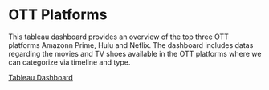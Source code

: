 # OTT Platforms
This tableau dashboard provides an overview of the top three OTT platforms Amazonn Prime, Hulu and Neflix. The dashboard includes datas regarding the movies and TV shoes available in the OTT platforms where we can categorize via timeline and type. 

<a href='https://public.tableau.com/app/profile/pavithra.moorthy3267/viz/G24_OTTPlatforms/Dashboard1'> Tableau Dashboard </a>
